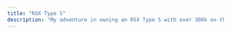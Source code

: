 ```yaml
---
title: "RSX Type S"
description: "My adventure in owning an RSX Type S with over 300k on the clock."
---
```

